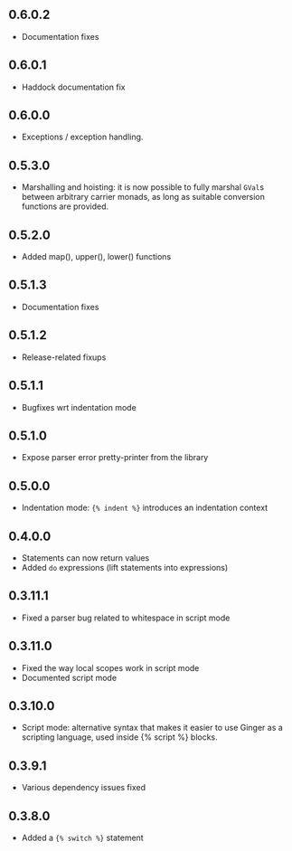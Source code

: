 ## 0.6.0.2

- Documentation fixes

## 0.6.0.1

- Haddock documentation fix

## 0.6.0.0

- Exceptions / exception handling.

## 0.5.3.0

- Marshalling and hoisting: it is now possible to fully marshal `GVal`s between
  arbitrary carrier monads, as long as suitable conversion functions are
  provided.

## 0.5.2.0

- Added map(), upper(), lower() functions

## 0.5.1.3

- Documentation fixes

## 0.5.1.2

- Release-related fixups

## 0.5.1.1

- Bugfixes wrt indentation mode

## 0.5.1.0

- Expose parser error pretty-printer from the library

## 0.5.0.0

- Indentation mode: `{% indent %}` introduces an indentation context

## 0.4.0.0

- Statements can now return values
- Added `do` expressions (lift statements into expressions)

## 0.3.11.1

- Fixed a parser bug related to whitespace in script mode

## 0.3.11.0

- Fixed the way local scopes work in script mode
- Documented script mode

## 0.3.10.0

- Script mode: alternative syntax that makes it easier to use
  Ginger as a scripting language, used inside {% script %} blocks.

## 0.3.9.1

- Various dependency issues fixed

## 0.3.8.0

- Added a `{% switch %}` statement
